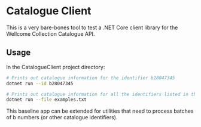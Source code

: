 # Catalogue Client

This is a very bare-bones tool to test a .NET Core client library for the Wellcome Collection Catalogue API.

## Usage

In the CatalogueClient project directory:

```bash
# Prints out catalogue information for the identifier b28047345
dotnet run --id b28047345

# Prints out catalogue information for all the identifiers listed in the file
dotnet run --file examples.txt
```

This baseline app can be extended for utilities that need to process batches of b numbers (or other catalogue identifiers).